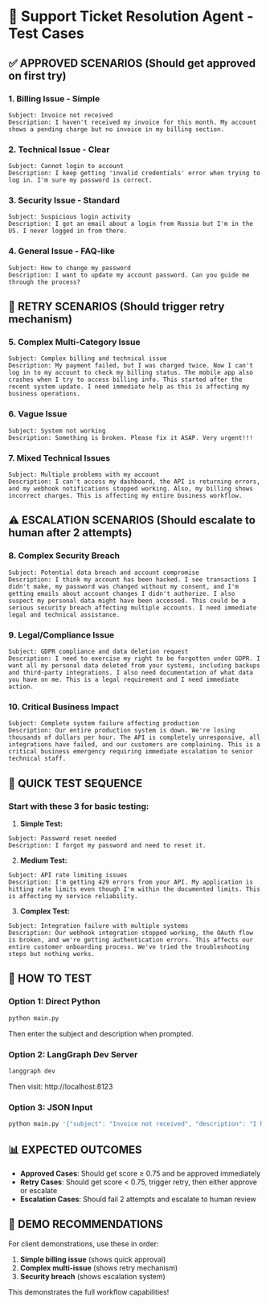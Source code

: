 # 🧪 Support Ticket Resolution Agent - Test Cases

## ✅ **APPROVED SCENARIOS** (Should get approved on first try)

### 1. **Billing Issue - Simple**
```
Subject: Invoice not received
Description: I haven't received my invoice for this month. My account shows a pending charge but no invoice in my billing section.
```

### 2. **Technical Issue - Clear**
```
Subject: Cannot login to account
Description: I keep getting 'invalid credentials' error when trying to log in. I'm sure my password is correct.
```

### 3. **Security Issue - Standard**
```
Subject: Suspicious login activity
Description: I got an email about a login from Russia but I'm in the US. I never logged in from there.
```

### 4. **General Issue - FAQ-like**
```
Subject: How to change my password
Description: I want to update my account password. Can you guide me through the process?
```

## 🔄 **RETRY SCENARIOS** (Should trigger retry mechanism)

### 5. **Complex Multi-Category Issue**
```
Subject: Complex billing and technical issue
Description: My payment failed, but I was charged twice. Now I can't log in to my account to check my billing status. The mobile app also crashes when I try to access billing info. This started after the recent system update. I need immediate help as this is affecting my business operations.
```

### 6. **Vague Issue**
```
Subject: System not working
Description: Something is broken. Please fix it ASAP. Very urgent!!!
```

### 7. **Mixed Technical Issues**
```
Subject: Multiple problems with my account
Description: I can't access my dashboard, the API is returning errors, and my webhook notifications stopped working. Also, my billing shows incorrect charges. This is affecting my entire business workflow.
```

## ⚠️ **ESCALATION SCENARIOS** (Should escalate to human after 2 attempts)

### 8. **Complex Security Breach**
```
Subject: Potential data breach and account compromise
Description: I think my account has been hacked. I see transactions I didn't make, my password was changed without my consent, and I'm getting emails about account changes I didn't authorize. I also suspect my personal data might have been accessed. This could be a serious security breach affecting multiple accounts. I need immediate legal and technical assistance.
```

### 9. **Legal/Compliance Issue**
```
Subject: GDPR compliance and data deletion request
Description: I need to exercise my right to be forgotten under GDPR. I want all my personal data deleted from your systems, including backups and third-party integrations. I also need documentation of what data you have on me. This is a legal requirement and I need immediate action.
```

### 10. **Critical Business Impact**
```
Subject: Complete system failure affecting production
Description: Our entire production system is down. We're losing thousands of dollars per hour. The API is completely unresponsive, all integrations have failed, and our customers are complaining. This is a critical business emergency requiring immediate escalation to senior technical staff.
```

## 🎯 **QUICK TEST SEQUENCE**

### **Start with these 3 for basic testing:**

1. **Simple Test:**
```
Subject: Password reset needed
Description: I forgot my password and need to reset it.
```

2. **Medium Test:**
```
Subject: API rate limiting issues
Description: I'm getting 429 errors from your API. My application is hitting rate limits even though I'm within the documented limits. This is affecting my service reliability.
```

3. **Complex Test:**
```
Subject: Integration failure with multiple systems
Description: Our webhook integration stopped working, the OAuth flow is broken, and we're getting authentication errors. This affects our entire customer onboarding process. We've tried the troubleshooting steps but nothing works.
```

## 🚀 **HOW TO TEST**

### **Option 1: Direct Python**
```bash
python main.py
```
Then enter the subject and description when prompted.

### **Option 2: LangGraph Dev Server**
```bash
langgraph dev
```
Then visit: http://localhost:8123

### **Option 3: JSON Input**
```bash
python main.py '{"subject": "Invoice not received", "description": "I haven\'t received my invoice for this month."}'
```

## 📊 **EXPECTED OUTCOMES**

- **Approved Cases**: Should get score ≥ 0.75 and be approved immediately
- **Retry Cases**: Should get score < 0.75, trigger retry, then either approve or escalate
- **Escalation Cases**: Should fail 2 attempts and escalate to human review

## 🎪 **DEMO RECOMMENDATIONS**

For client demonstrations, use these in order:
1. **Simple billing issue** (shows quick approval)
2. **Complex multi-issue** (shows retry mechanism)
3. **Security breach** (shows escalation system)

This demonstrates the full workflow capabilities!
